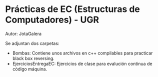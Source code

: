 # Prácticas de EC (Estructuras de Computadores) - UGR

Autor: JotaGalera

Se adjuntan dos carpetas:
- Bombas: Contiene unos archivos en c++ compilables para practicar black box reversing.
- EjerciciosEntregaEC: Ejercicios de clase para evalución continua de código máquina.
